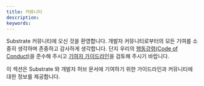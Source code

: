 ```yaml
---
title: 커뮤니티
description:
keywords:
---
```


Substrate 커뮤니티에 오신 것을 환영합니다.
개발자 커뮤니티로부터의 모든 기여를 소중히 생각하며 존중하고 감사하게 생각합니다. 단지 우리의 [행동강령(Code of Conduct)](https://github.com/paritytech/substrate/blob/master/docs/CODE_OF_CONDUCT.md)을 준수해 주시고 [기여자 가이드라인](/community/contributor-guidelines/)을 검토해 주시기 바랍니다.

이 섹션은 Substrate 와 개발자 허브 문서에 기여하기 위한 가이드라인과 커뮤니티에 대한 정보를 제공합니다.